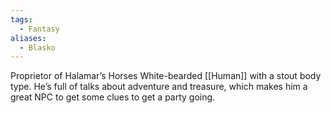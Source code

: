 ```yaml
---
tags:
  - Fantasy
aliases:
  - Blasko
---
```


Proprietor of Halamar’s Horses White-bearded [[Human]] with a stout body type. He’s full of talks about adventure and treasure, which makes him a great NPC to get some clues to get a party going.
